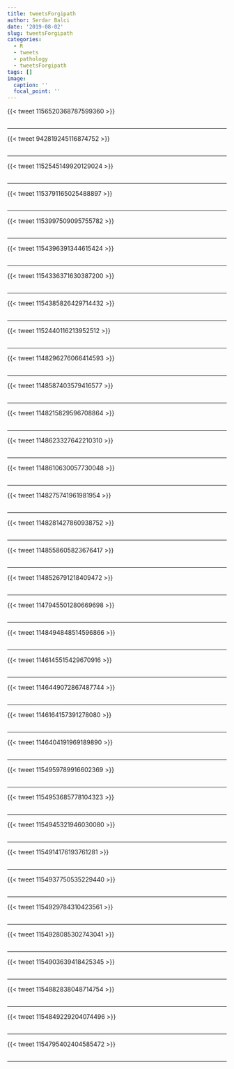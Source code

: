 ```yaml
---
title: tweetsForgipath
author: Serdar Balci
date: '2019-08-02'
slug: tweetsForgipath
categories:
  - R
  - tweets
  - pathology
  - tweetsForgipath
tags: []
image:
  caption: ''
  focal_point: ''
---
```



{{< tweet 1156520368787599360 >}}
<br>
<br>
<hr>
{{< tweet 942819245116874752 >}}
<br>
<br>
<hr>
{{< tweet 1152545149920129024 >}}
<br>
<br>
<hr>
{{< tweet 1153791165025488897 >}}
<br>
<br>
<hr>
{{< tweet 1153997509095755782 >}}
<br>
<br>
<hr>
{{< tweet 1154396391344615424 >}}
<br>
<br>
<hr>
{{< tweet 1154336371630387200 >}}
<br>
<br>
<hr>
{{< tweet 1154385826429714432 >}}
<br>
<br>
<hr>
{{< tweet 1152440116213952512 >}}
<br>
<br>
<hr>
{{< tweet 1148296276066414593 >}}
<br>
<br>
<hr>
{{< tweet 1148587403579416577 >}}
<br>
<br>
<hr>
{{< tweet 1148215829596708864 >}}
<br>
<br>
<hr>
{{< tweet 1148623327642210310 >}}
<br>
<br>
<hr>
{{< tweet 1148610630057730048 >}}
<br>
<br>
<hr>
{{< tweet 1148275741961981954 >}}
<br>
<br>
<hr>
{{< tweet 1148281427860938752 >}}
<br>
<br>
<hr>
{{< tweet 1148558605823676417 >}}
<br>
<br>
<hr>
{{< tweet 1148526791218409472 >}}
<br>
<br>
<hr>
{{< tweet 1147945501280669698 >}}
<br>
<br>
<hr>
{{< tweet 1148494848514596866 >}}
<br>
<br>
<hr>
{{< tweet 1146145515429670916 >}}
<br>
<br>
<hr>
{{< tweet 1146449072867487744 >}}
<br>
<br>
<hr>
{{< tweet 1146164157391278080 >}}
<br>
<br>
<hr>
{{< tweet 1146404191969189890 >}}
<br>
<br>
<hr>
{{< tweet 1154959789916602369 >}}
<br>
<br>
<hr>
{{< tweet 1154953685778104323 >}}
<br>
<br>
<hr>
{{< tweet 1154945321946030080 >}}
<br>
<br>
<hr>
{{< tweet 1154914176193761281 >}}
<br>
<br>
<hr>
{{< tweet 1154937750535229440 >}}
<br>
<br>
<hr>
{{< tweet 1154929784310423561 >}}
<br>
<br>
<hr>
{{< tweet 1154928085302743041 >}}
<br>
<br>
<hr>
{{< tweet 1154903639418425345 >}}
<br>
<br>
<hr>
{{< tweet 1154882838048714754 >}}
<br>
<br>
<hr>
{{< tweet 1154849229204074496 >}}
<br>
<br>
<hr>
{{< tweet 1154795402404585472 >}}
<br>
<br>
<hr>
